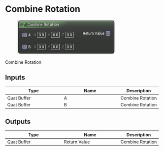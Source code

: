 # Combine Rotation

<div align="left" data-full-width="false">

<figure><img src="Combine_Rotation.png" alt=""><figcaption></figcaption></figure>

</div>

Combine Rotation

## Inputs

<table>
<thead><tr><th width="170">Type</th><th width="170">Name</th><th>Description</th></tr></thead>
<tbody>
<tr><td>Quat Buffer</td><td>A</td><td>Combine Rotation</td></tr>
<tr><td>Quat Buffer</td><td>B</td><td>Combine Rotation</td></tr>
</tbody>
</table>

## Outputs

<table>
<thead><tr><th width="170">Type</th><th width="170">Name</th><th>Description</th></tr></thead>
<tbody>
<tr><td>Quat Buffer</td><td>Return Value</td><td>Combine Rotation</td></tr>
</tbody>
</table>